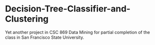# Decision-Tree-Classifier-and-Clustering
Yet another project in CSC 869 Data Mining for partial completion of the class in San Francisco State University.
